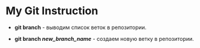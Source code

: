 # My Git Instruction

* **git branch** - выводим список веток в репозитории. 

* **git branch *new_branch_name*** - создаем новую ветку в репозитории.